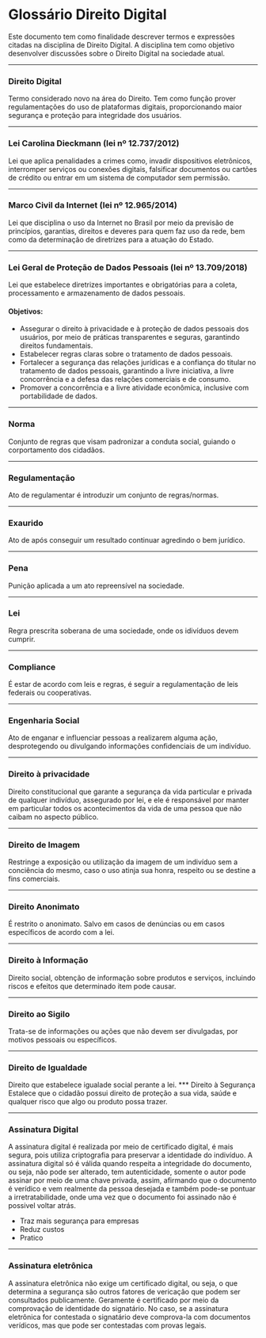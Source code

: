 # Glossário Direito Digital

Este documento tem como finalidade descrever termos e expressões citadas na disciplina de Direito Digital. A disciplina tem como objetivo desenvolver discussões sobre o Direito Digital na sociedade atual.
***
### Direito Digital
Termo considerado novo na área do Direito. Tem como função prover regulamentações do uso de plataformas digitais, proporcionando maior segurança e proteção para integridade dos usuários.
***
 ### Lei Carolina Dieckmann (lei nº 12.737/2012)
Lei que aplica penalidades a crimes como, invadir dispositivos eletrônicos, interromper serviços ou conexões digitais, falsificar documentos ou cartões de crédito ou entrar em um sistema de computador sem permissão.
***
### Marco Civil da Internet (lei nº 12.965/2014)
Lei que disciplina o uso da Internet no Brasil por meio da previsão de princípios, garantias, direitos e deveres para quem faz uso da rede, bem como da determinação de diretrizes para a atuação do Estado.
***
### Lei Geral de Proteção de Dados Pessoais (lei nº 13.709/2018)
 Lei que estabelece diretrizes importantes e obrigatórias para a coleta, processamento e armazenamento de dados pessoais.

 #### Objetivos:
 * Assegurar o direito à privacidade e à proteção de dados pessoais dos usuários, por meio de práticas transparentes e seguras, garantindo direitos fundamentais.
 * Estabelecer regras claras sobre o tratamento de dados pessoais.
 * Fortalecer a segurança das relações jurídicas e a confiança do titular no tratamento de dados pessoais, garantindo a livre iniciativa, a livre concorrência e a defesa das relações comerciais e de consumo.
 * Promover a concorrência e a livre atividade econômica, inclusive com portabilidade de dados.
***
### Norma
Conjunto de regras que visam padronizar a conduta social, guiando o corportamento dos cidadãos.
***
### Regulamentação
Ato de regulamentar é introduzir um conjunto de regras/normas.
***
### Exaurido
Ato de após conseguir um resultado continuar agredindo o bem jurídico.
***
### Pena
Punição aplicada a um ato repreensível na sociedade.
***
### Lei
Regra prescrita soberana de uma sociedade, onde os idivíduos devem cumprir.
***
### Compliance
É estar de acordo com leis e regras, é seguir a regulamentação de leis federais ou cooperativas.
***
### Engenharia Social
Ato de enganar e influenciar pessoas a realizarem alguma ação, desprotegendo ou divulgando informações confidenciais de um indivíduo.
***
### Direito à privacidade
Direito constitucional que garante a segurança da vida particular e privada de qualquer indivíduo, assegurado por lei, e ele é responsável por manter em particular todos os acontecimentos da vida de uma pessoa que não caibam no aspecto público.
***
### Direito de Imagem
Restringe a exposição ou utilização da imagem de um indivíduo sem a conciência do mesmo, caso o uso atinja sua honra, respeito ou se destine a fins comerciais.
***
### Direito Anonimato
É restrito o anonimato. Salvo em casos de denúncias ou em casos específicos de acordo com a lei.
***
### Direito à Informação
Direito social, obtenção de informação sobre produtos e serviços, incluindo riscos e efeitos que determinado item pode causar.
***
### Direito ao Sigilo
Trata-se de informações ou ações que não devem ser divulgadas, por motivos pessoais ou específicos.
***
### Direito de Igualdade
Direito que estabelece igualade social perante a lei.
*** Direito à Segurança
Estalece que o cidadão possui direito de proteção a sua vida, saúde e qualquer risco que algo ou produto possa trazer.
***
### Assinatura Digital
A assinatura digital é realizada por meio de certificado digital, é mais segura, pois utiliza criptografia para preservar a identidade do indivíduo.
A assinatura digital só é válida quando respeita a integridade do documento, ou seja, não pode ser alterado, tem autenticidade, somente o autor pode assinar por meio de uma chave privada, assim, afirmando que o documento é verídico e vem realmente da pessoa desejada e também pode-se pontuar a irretratabilidade, onde uma vez que o documento foi assinado não é possivel voltar atrás.

* Traz mais segurança para empresas
* Reduz custos
* Pratico
***
### Assinatura eletrônica
A assinatura eletrônica não exige um certificado digital, ou seja, o que determina a segurança são outros fatores de vericação que podem ser consultados publicamente.
Geramente é certificado por meio da comprovação de identidade do signatário. No caso, se a assinatura eletrônica for contestada o signatário deve comprova-la com documentos verídicos, mas que pode ser contestadas com provas legais.

